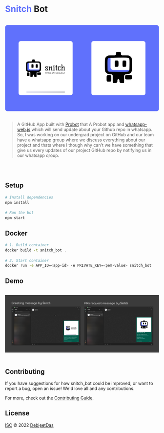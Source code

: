 # <strong style="color:#6071fc;">Snitch</strong> Bot

<br>
<img src="./app_banner.png">
<br><br>

> A GitHub App built with [Probot](https://github.com/probot/probot) that A Probot app and [whatsapp-web.js](https://github.com/pedroslopez/whatsapp-web.js/) which will send update about your Github repo in whatsapp. <br>So, I was working on our undergrad project on GitHub and our team have a whatsapp group where we discuss everything about our project and thats where I though why can't we have something that give us every updates of our project GitHub repo by notifying us in our whatsapp qroup.

<br><br>

## Setup

```sh
# Install dependencies
npm install

# Run the bot
npm start
```

## Docker

```sh
# 1. Build container
docker build -t snitch_bot .

# 2. Start container
docker run -e APP_ID=<app-id> -e PRIVATE_KEY=<pem-value> snitch_bot
```

## Demo

<br>
<img src="./snitch_demo.png">
<br><br>

## Contributing

If you have suggestions for how snitch_bot could be improved, or want to report a bug, open an issue! We'd love all and any contributions.

For more, check out the [Contributing Guide](CONTRIBUTING.md).

## License

[ISC](LICENSE) © 2022 <a href="https://dasdebjeet.github.io">DebjeetDas</a>